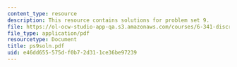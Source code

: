 ```yaml
---
content_type: resource
description: This resource contains solutions for problem set 9.
file: https://ol-ocw-studio-app-qa.s3.amazonaws.com/courses/6-341-discrete-time-signal-processing-fall-2005/e46dd655575df0b72d311ce36be97239_ps9soln.pdf
file_type: application/pdf
resourcetype: Document
title: ps9soln.pdf
uid: e46dd655-575d-f0b7-2d31-1ce36be97239
---
```

